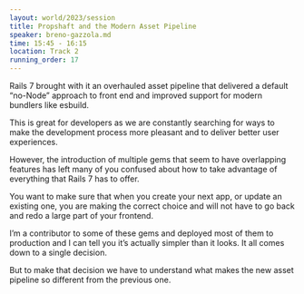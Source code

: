 ```yaml
---
layout: world/2023/session
title: Propshaft and the Modern Asset Pipeline
speaker: breno-gazzola.md
time: 15:45 - 16:15
location: Track 2
running_order: 17
---
```


Rails 7 brought with it an overhauled asset pipeline that delivered a default “no-Node” approach to front end and improved support for modern bundlers like esbuild.

This is great for developers as we are constantly searching for ways to make the development process more pleasant and to deliver better user experiences.

However, the introduction of multiple gems that seem to have overlapping features has left many of you confused about how to take advantage of everything that Rails 7 has to offer.

You want to make sure that when you create your next app, or update an existing one, you are making the correct choice and will not have to go back and redo a large part of your frontend.

I’m a contributor to some of these gems and deployed most of them to production and I can tell you it’s actually simpler than it looks. It all comes down to a single decision.

But to make that decision we have to understand what makes the new asset pipeline so different from the previous one.
